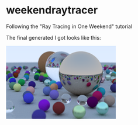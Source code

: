# weekendraytracer

Following the "Ray Tracing in One Weekend" tutorial

The final generated I got looks like this:

![render](render.png)
